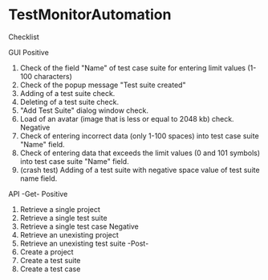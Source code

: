 # TestMonitorAutomation

Checklist

GUI
Positive
1. Сheck of the field "Name" of test case suite for entering limit values ​​(1-100 characters)
2. Check of the popup message "Test suite <test suite name> created"
3. Adding of a test suite check.
4. Deleting of a test suite check.
5. "Add Test Suite" dialog window check.
6. Load of an avatar (image that is less or equal to 2048 kb) check.
Negative
1. Check of entering incorrect data (only 1-100 spaces) into test case suite "Name" field.
2. Check of entering data that exceeds the limit values (0 and 101 symbols) into test case suite "Name" field.
3. (crash test) Adding of a test suite with negative space value of test suite name field.

API
-Get-
Positive
1. Retrieve a single project
2. Retrieve a single test suite
3. Retrieve a single test case
Negative
1. Retrieve an unexisting project
2. Retrieve an unexisting test suite
-Post-
1. Create a project
2. Create a test suite
3. Create a test case
